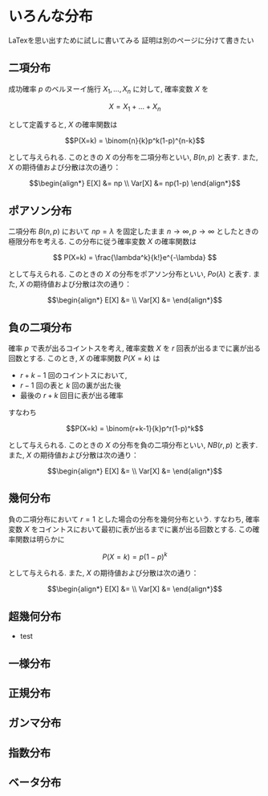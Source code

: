 # いろんな分布

LaTexを思い出すために試しに書いてみる
証明は別のページに分けて書きたい

## 二項分布

成功確率 $`p`$ のベルヌーイ施行 $`X_1, \ldots, X_n `$ に対して, 確率変数 $`X`$ を

```math
X=X_1 + \ldots + X_n
```

として定義すると, $`X`$ の確率関数は
```math
P(X=k) = \binom{n}{k}p^k(1-p)^{n-k}
```
として与えられる. このときの $`X`$ の分布を二項分布といい,  $`B(n, p)`$ と表す.
また, $`X`$ の期待値および分散は次の通り：
```math
\begin{align*}
E[X] &= np \\
Var[X] &= np(1-p)
\end{align*}
```

## ポアソン分布

二項分布 $`B(n, p)`$ において $`np=\lambda `$ を固定したまま $` n\rightarrow \infty, p \rightarrow \infty`$ としたときの極限分布を考える. この分布に従う確率変数 $`X`$ の確率関数は
```math

P(X=k) = \frac{\lambda^k}{k!}e^{-\lambda}

```
として与えられる. このときの $`X`$ の分布をポアソン分布といい, $`Po(\lambda)`$ と表す. 
また, $`X`$ の期待値および分散は次の通り：
```math
\begin{align*}
E[X] &= \\
Var[X] &=
\end{align*}
```


## 負の二項分布
確率 $`p`$ で表が出るコイントスを考え, 確率変数 $`X`$ を $`r`$ 回表が出るまでに裏が出る回数とする. 
このとき, $`X`$ の確率関数 $`P(X=k)`$ は 

- $`r+k-1`$ 回のコイントスにおいて, 
- $`r-1`$ 回の表と $`k`$ 回の裏が出た後
- 最後の $`r+k`$ 回目に表が出る確率

すなわち
```math
P(X=k) = \binom{r+k-1}{k}p^r(1-p)^k
```
として与えられる. このときの $`X`$ の分布を負の二項分布といい,  $`NB(r, p)`$ と表す.
また, $`X`$ の期待値および分散は次の通り：
```math
\begin{align*}
E[X] &= \\
Var[X] &=
\end{align*}
```
## 幾何分布
負の二項分布において $`r=1`$ とした場合の分布を幾何分布という. すなわち, 確率変数 $`X`$ をコイントスにおいて最初に表が出るまでに裏が出る回数とする. この確率関数は明らかに
```math
P(X=k) = p(1-p)^k
```
として与えられる. 
また, $`X`$ の期待値および分散は次の通り：
```math
\begin{align*}
E[X] &= \\
Var[X] &=
\end{align*}
```
## 超幾何分布

- test


## 一様分布

## 正規分布

## ガンマ分布

## 指数分布

## ベータ分布